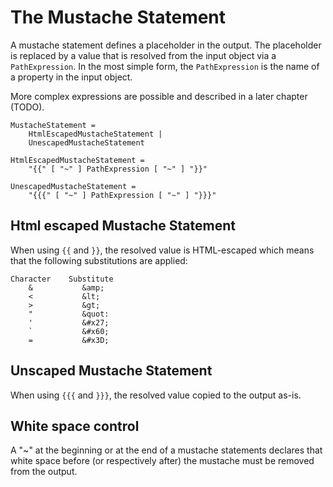 # The Mustache Statement

A mustache statement defines a placeholder in the output. The placeholder is replaced by a value that is resolved from the input object
via a `PathExpression`. In the most simple form, the `PathExpression` is the name of a property in the input object.

More complex expressions are possible and described in a later chapter (TODO).

```
MustacheStatement =
    HtmlEscapedMustacheStatement |
    UnescapedMustacheStatement

HtmlEscapedMustacheStatement =
    "{{" [ "~" ] PathExpression [ "~" ] "}}"

UnescapedMustacheStatement =
    "{{{" [ "~" ] PathExpression [ "~" ] "}}}"
```

## Html escaped Mustache Statement

When using `{{` and `}}`, the resolved value is HTML-escaped which means that the following substitutions are applied:

```
Character    Substitute
    &           &amp;
    <           &lt;
    >           &gt;
    "           &quot:
    '           &#x27;
    `           &#x60;
    =           &#x3D;
```

[](./html-escaped-mustache.hb-spec.json)

## Unscaped Mustache Statement

When using `{{{` and `}}}`, the resolved value copied to the output as-is.

[](./unescaped-mustache.hb-spec.json)

## White space control

A "~" at the beginning or at the end of a mustache statements declares that white space before (or respectively after) the mustache
must be removed from the output.

[](./white-space-control-escaped.hb-spec.json)

[](./white-space-control-unescaped.hb-spec.json)
